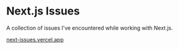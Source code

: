 # Next.js Issues

A collection of issues I've encountered while working with Next.js.

[next-issues.vercel.app](https://next-issues.vercel.app/)
